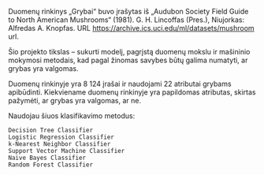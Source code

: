 Duomenų rinkinys „Grybai“ buvo įrašytas iš „Audubon Society Field Guide to North American Mushrooms“ (1981). G. H. Lincoffas (Pres.), Niujorkas: Alfredas A. Knopfas. URL https://archive.ics.uci.edu/ml/datasets/mushroom url.

Šio projekto tikslas – sukurti modelį, pagrįstą duomenų mokslu ir mašininio mokymosi metodais, kad pagal žinomas savybes būtų galima numatyti, ar grybas yra valgomas.

Duomenų rinkinyje yra 8 124 įrašai ir naudojami 22 atributai grybams apibūdinti. Kiekviename duomenų rinkinyje yra papildomas atributas, skirtas pažymėti, ar grybas yra valgomas, ar ne.

 Naudojau šiuos klasifikavimo metodus:
 
    Decision Tree Classifier
    Logistic Regression Classifier
    k-Nearest Neighbor Classifier
    Support Vector Machine Classifier
    Naive Bayes Classifier
    Random Forest Classifier
